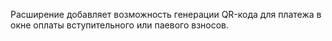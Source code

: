Расширение добавляет возможность генерации QR-кода для платежа в окне оплаты вступительного или паевого взносов.
